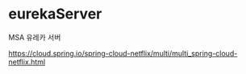 # eurekaServer
MSA 유레카 서버

https://cloud.spring.io/spring-cloud-netflix/multi/multi_spring-cloud-netflix.html
